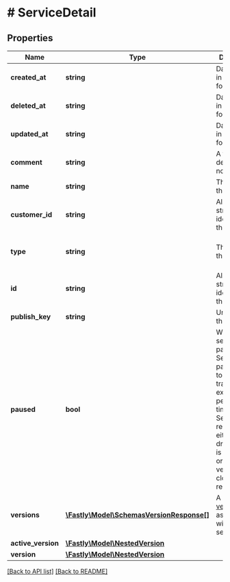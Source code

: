 # # ServiceDetail

## Properties

Name | Type | Description | Notes
------------ | ------------- | ------------- | -------------
**created_at** | **string** | Date and time in ISO 8601 format. | [optional] [readonly] 
**deleted_at** | **string** | Date and time in ISO 8601 format. | [optional] [readonly] 
**updated_at** | **string** | Date and time in ISO 8601 format. | [optional] [readonly] 
**comment** | **string** | A freeform descriptive note. | [optional] 
**name** | **string** | The name of the service. | [optional] 
**customer_id** | **string** | Alphanumeric string identifying the customer. | [optional] [readonly] 
**type** | **string** | The type of this service. | [optional]  [one of: 'vcl', 'wasm']
**id** | **string** | Alphanumeric string identifying the service. | [optional] [readonly] 
**publish_key** | **string** | Unused at this time. | [optional] 
**paused** | **bool** | Whether the service is paused. Services are paused due to a lack of traffic for an extended period of time. Services are resumed either when a draft version is activated or a locked version is cloned and reactivated. | [optional] 
**versions** | [**\Fastly\Model\SchemasVersionResponse[]**](SchemasVersionResponse.md) | A list of [versions](/reference/api/services/version/) associated with the service. | [optional] 
**active_version** | [**\Fastly\Model\NestedVersion**](NestedVersion.md) |  | [optional] 
**version** | [**\Fastly\Model\NestedVersion**](NestedVersion.md) |  | [optional] 


[[Back to API list]](../../README.md#endpoints) [[Back to README]](../../README.md)
